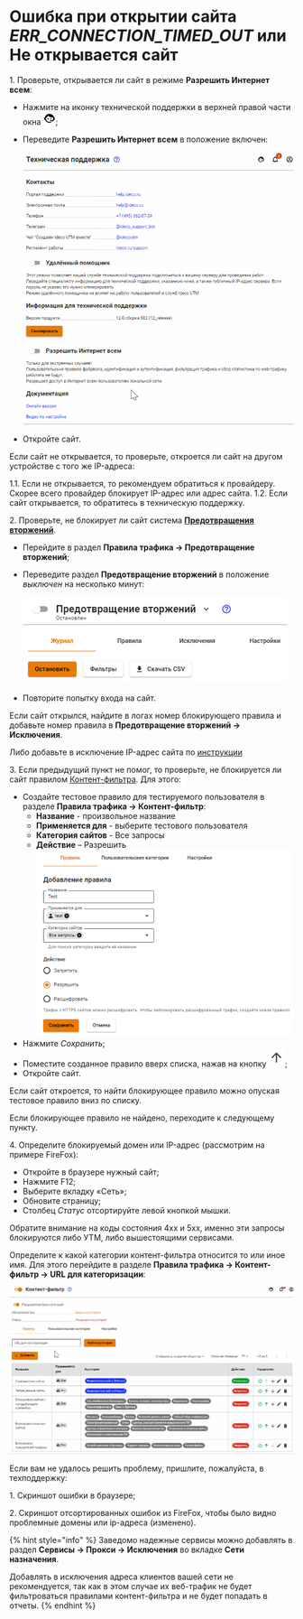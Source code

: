 # Ошибка при открытии сайта *ERR_CONNECTION_TIMED_OUT* или Не открывается сайт

1\. Проверьте, открывается ли сайт в режиме **Разрешить Интернет всем**:

* Нажмите на иконку технической поддержки в верхней правой части окна ![](../.gitbook/assets/icon-help.png);
* Переведите **Разрешить Интернет всем** в положение включен:
  
    ![](../.gitbook/assets/not-open.gif)

* Откройте сайт.
 
Если сайт не открывается, то проверьте, откроется ли сайт на другом устройстве с того же IP-адреса:

 1\.1\. Если не открывается, то рекомендуем обратиться к провайдеру. Скорее всего провайдер блокирует IP-адрес или адрес сайта.
 1\.2\. Если сайт открывается, то обратитесь в техническую поддержку.

2\.	Проверьте, не блокирует ли сайт система [**Предотвращения вторжений**](../settings/access-rules/ips.md). 

* Перейдите в раздел **Правила трафика -> Предотвращение вторжений**;
* Переведите раздел **Предотвращение вторжений** в положение *выключен* на несколько минут:
  
    ![](../.gitbook/assets/not-open1.png)

* Повторите попытку входа на сайт.

Если сайт открылся, найдите в логах номер блокирующего правила и добавьте номер правила в **Предотвращение вторжений -> Исключения**. 

Либо добавьте в исключение IP-адрес сайта по [инструкции](../settings/access-rules/ips.md#kak-isklyuchit-uzel-iz-obrabotki-sistemoi-ids-ips) 

3\.	Если предыдущий пункт не помог, то проверьте, не блокируется ли сайт правилом [Контент-фильтра](../settings/access-rules/content-filter/README.md). Для этого:

* Создайте тестовое правило для тестируемого пользователя в разделе **Правила трафика -> Контент-фильтр**:
    * **Название** - произвольное название
    * **Применяется для** - выберите тестового пользователя 
    * **Категория сайтов** - Все запросы 
    * **Действие** – Разрешить 
    ![](../.gitbook/assets/not-open2.png)
* Нажмите *Сохранить*;
* Поместите созданное правило вверх списка, нажав на кнопку ![](../.gitbook/assets/icon-up.png);
* Откройте сайт.
  
Если сайт откроется, то найти блокирующее правило можно опуская тестовое правило вниз по списку. 

Если блокирующее правило не найдено, переходите к следующему пункту. 

4\. Определите блокируемый домен или IP-адрес (рассмотрим на примере FireFox):

* Откройте в браузере нужный сайт;
* Нажмите F12;
* Выберите вкладку «Сеть»;
* Обновите страницу; 
* Столбец *Статус* отсортируйте левой кнопкой мышки. 

Обратите внимание на коды состояния 4xx и 5хх, именно эти запросы блокируются либо УТМ, либо вышестоящими сервисами. 

Определите к какой категории контент-фильтра относится то или иное имя. Для этого перейдите в разделе **Правила трафика -> Контент-фильтр -> URL для категоризации**: 

![](../.gitbook/assets/not-open1.gif)

Если вам не удалось решить проблему, пришлите, пожалуйста, в техподдержку: 

1\. Скриншот ошибки в браузере;

2\. Скриншот отсортированных ошибок из FireFox, чтобы было видно проблемные домены или ip-адреса (изменено).

{% hint style="info" %}
Заведомо надежные сервисы можно добавлять в раздел **Сервисы -> Прокси -> Исключения** во вкладке **Сети назначения**. 

Добавлять в исключения адреса клиентов вашей сети не рекомендуется, так как в этом случае их веб-трафик не будет фильтроваться правилами контент-фильтра и не будет попадать в отчеты.
{% endhint %}